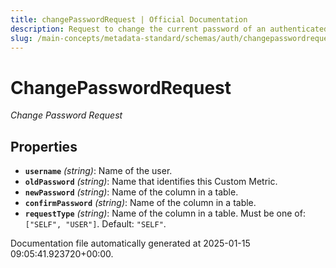 ```yaml
---
title: changePasswordRequest | Official Documentation
description: Request to change the current password of an authenticated user.
slug: /main-concepts/metadata-standard/schemas/auth/changepasswordrequest
---
```


# ChangePasswordRequest

*Change Password Request*

## Properties

- **`username`** *(string)*: Name of the user.
- **`oldPassword`** *(string)*: Name that identifies this Custom Metric.
- **`newPassword`** *(string)*: Name of the column in a table.
- **`confirmPassword`** *(string)*: Name of the column in a table.
- **`requestType`** *(string)*: Name of the column in a table. Must be one of: `["SELF", "USER"]`. Default: `"SELF"`.


Documentation file automatically generated at 2025-01-15 09:05:41.923720+00:00.
